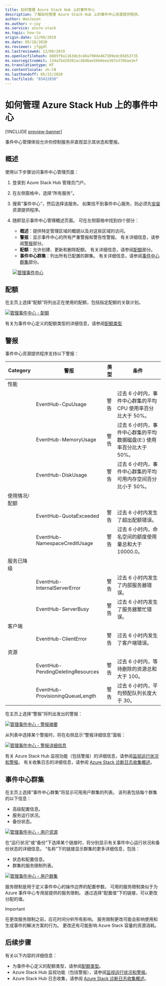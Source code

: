 ```yaml
---
title: 如何管理 Azure Stack Hub 上的事件中心
description: 了解如何管理 Azure Stack Hub 上的事件中心资源提供程序。
author: WenJason
ms.author: v-jay
ms.service: azure-stack
ms.topic: how-to
origin.date: 12/09/2019
ms.date: 05/18/2020
ms.reviewer: jfggdl
ms.lastreviewed: 12/09/2019
ms.openlocfilehash: b085f9a1163de3c40a790de467389edc05853735
ms.sourcegitcommit: 134afb420381acd8d6ae56b0eea367e376bae3ef
ms.translationtype: HT
ms.contentlocale: zh-CN
ms.lasthandoff: 05/15/2020
ms.locfileid: "83422830"
---
```

# <a name="how-to-manage-event-hubs-on-azure-stack-hub"></a>如何管理 Azure Stack Hub 上的事件中心

[!INCLUDE [preview-banner](../includes/event-hubs-preview.md)]

事件中心管理体验允许你控制服务并直观显示其状态和警报。 

## <a name="overview"></a>概述

使用以下步骤访问事件中心管理页面：

1. 登录到 Azure Stack Hub 管理员门户。
2. 在左侧窗格中，选择“所有服务”。
3. 搜索“事件中心”，然后选择该服务。 如果找不到事件中心服务，则必须先[安装](event-hubs-rp-install.md)资源提供程序。
4. 随即显示事件中心管理概述页面。 可在左侧窗格中找到四个部分：
   - **概述**：提供特定管理区域的概貌以及对这些区域的访问。
   - **警报**：显示事件中心的所有严重警报和警告性警报。 有关详细信息，请参阅[警报](#alerts)部分。
   - **配额**：允许创建、更新和删除配额。 有关详细信息，请参阅[配额](#quotas)部分。
   - **事件中心群集**：列出所有已配置的群集。 有关详细信息，请参阅[事件中心群集](#event-hubs-clusters)部分。

   [![管理事件中心](media/event-hubs-rp-manage/1-manage-event-hubs.png)](media/event-hubs-rp-manage/1-manage-event-hubs.png#lightbox)

## <a name="quotas"></a>配额

在主页上选择“配额”将列出正在使用的配额，包括指定配额的关联计划。 
 
[![管理事件中心 - 配额](media/event-hubs-rp-manage/3-quotas.png)](media/event-hubs-rp-manage/3-quotas.png#lightbox)

有关为事件中心定义的配额类型的详细信息，请参阅[配额类型](azure-stack-quota-types.md#event-hubs-quota-types)

## <a name="alerts"></a>警报

事件中心资源提供程序支持以下警报：
   
| Category | 警报 | 类型 | 条件 |
|----------|-------|------|-----------|
| 性能 | | | |
| | EventHub-CpuUsage | 警告 | 过去 6 小时内，事件中心群集的平均 CPU 使用率百分比大于 50%。 |
| | EventHub-MemoryUsage | 警告 | 过去 6 小时内，事件中心群集的平均数据磁盘(E:) 使用率百分比大于 50%。 |
| | EventHub-DiskUsage | 警告 | 过去 6 小时内，事件中心群集的平均可用内存空间百分比小于 50%。 |
| 使用情况/配额 | | | |
| | EventHub-QuotaExceeded | 警告 | 过去 6 小时内发生了超出配额错误。 |
| | EventHub-NamespaceCreditUsage | 警告 | 过去 6 小时内，命名空间的额度使用量总和大于 10000.0。 |
| 服务已降级 | | | |
| | EventHub-InternalServerError | 警告 | 过去 6 小时内发生了内部服务器错误。 |
| | EventHub-ServerBusy | 警告 | 过去 6 小时内发生了服务器繁忙错误。 |
| 客户端 | | | |
| | EventHub-ClientError | 警告 | 过去 6 小时内发生了客户端错误。 |
| 资源 | | | |
| | EventHub-PendingDeletingResources | 警告 | 过去 6 小时内，等待删除的资源总和大于 100。 |
| | EventHub-ProvisioningQueueLength | 警告 | 过去 6 小时内，平均预配队列长度大于 30。 |

在主页上选择“警报”将列出发出的警报：

[![管理事件中心 - 警报摘要](media/event-hubs-rp-manage/2-alerts-summary.png)](media/event-hubs-rp-manage/2-alerts-summary.png#lightbox)

从列表中选择某个警报时，将在右侧显示“警报详细信息”面板：

[![管理事件中心 - 警报详细信息](media/event-hubs-rp-manage/2-alerts-detail.png)](media/event-hubs-rp-manage/2-alerts-detail.png#lightbox)

有关 Azure Stack Hub 监视功能（包括警报）的详细信息，请参阅[监视运行状况和警报](azure-stack-monitor-health.md)。 有关收集日志的详细信息，请参阅 [Azure Stack 诊断日志收集概述](azure-stack-diagnostic-log-collection-overview.md)。

## <a name="event-hubs-clusters"></a>事件中心群集

在主页上选择“事件中心群集”将显示可用用户群集的列表。 该列表包括每个群集的以下信息：

- 高级配置信息。
- 服务运行状况。
- 备份状态。

[![管理事件中心 - 用户资源](media/event-hubs-rp-manage/4-user-resources.png)](media/event-hubs-rp-manage/4-user-resources.png#lightbox)

在“运行状况”或“备份”下选择某个链接时，将分别显示有关事件中心运行状况和备份状态的详细信息。 “名称”下的链接显示群集的更多详细信息，包括：
- 状态和配置信息。
- 群集的服务限制列表。

[![管理事件中心 - 用户群集](media/event-hubs-rp-manage/4-user-clusters.png)](media/event-hubs-rp-manage/4-user-clusters.png#lightbox)

服务限制是用于定义事件中心的操作边界的配置参数。 可用的服务限制类似于为 Azure 事件中心专用层提供的服务限制。 通过选择“配置值”下的链接，可以更改分配的值。

> [!IMPORTANT]
> 在更改服务限制之前，应花时间分析所有影响。 服务限制更改可能会影响使用和生成事件的解决方案的行为。 更改还有可能影响 Azure Stack 容量的资源消耗。

## <a name="next-steps"></a>后续步骤

有关以下内容的详细信息：

- 为事件中心定义的配额类型，请参阅[配额类型](azure-stack-quota-types.md#event-hubs-quota-types)。
- Azure Stack Hub 监视功能（包括警报），请参阅[监视运行状况和警报](azure-stack-monitor-health.md)。 
- Azure Stack Hub 日志收集，请参阅 [Azure Stack 诊断日志收集概述](azure-stack-diagnostic-log-collection-overview.md)。













